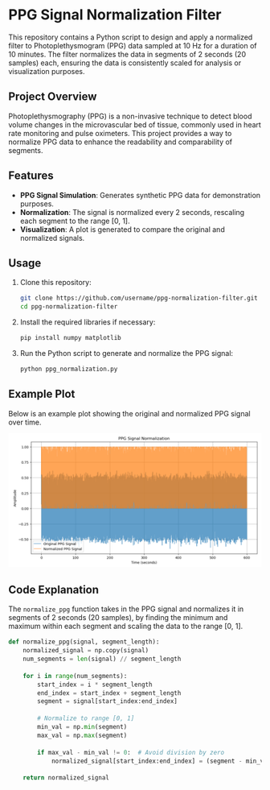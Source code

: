 # PPG Signal Normalization Filter

This repository contains a Python script to design and apply a normalized filter to Photoplethysmogram (PPG) data sampled at 10 Hz for a duration of 10 minutes. The filter normalizes the data in segments of 2 seconds (20 samples) each, ensuring the data is consistently scaled for analysis or visualization purposes.

## Project Overview

Photoplethysmography (PPG) is a non-invasive technique to detect blood volume changes in the microvascular bed of tissue, commonly used in heart rate monitoring and pulse oximeters. This project provides a way to normalize PPG data to enhance the readability and comparability of segments.

## Features

- **PPG Signal Simulation**: Generates synthetic PPG data for demonstration purposes.
- **Normalization**: The signal is normalized every 2 seconds, rescaling each segment to the range [0, 1].
- **Visualization**: A plot is generated to compare the original and normalized signals.

## Usage

1. Clone this repository:
    ```bash
    git clone https://github.com/username/ppg-normalization-filter.git
    cd ppg-normalization-filter
    ```

2. Install the required libraries if necessary:
    ```bash
    pip install numpy matplotlib
    ```

3. Run the Python script to generate and normalize the PPG signal:
    ```bash
    python ppg_normalization.py
    ```

## Example Plot

Below is an example plot showing the original and normalized PPG signal over time.

![Normalized PPG Signal](normalized_ppg_plot.png)

## Code Explanation

The `normalize_ppg` function takes in the PPG signal and normalizes it in segments of 2 seconds (20 samples), by finding the minimum and maximum within each segment and scaling the data to the range [0, 1].

```python
def normalize_ppg(signal, segment_length):
    normalized_signal = np.copy(signal)
    num_segments = len(signal) // segment_length
    
    for i in range(num_segments):
        start_index = i * segment_length
        end_index = start_index + segment_length
        segment = signal[start_index:end_index]
        
        # Normalize to range [0, 1]
        min_val = np.min(segment)
        max_val = np.max(segment)
        
        if max_val - min_val != 0:  # Avoid division by zero
            normalized_signal[start_index:end_index] = (segment - min_val) / (max_val - min_val)
    
    return normalized_signal
